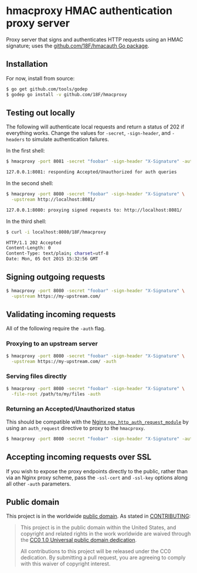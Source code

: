 # hmacproxy HMAC authentication proxy server

Proxy server that signs and authenticates HTTP requests using an HMAC
signature; uses the [github.com/18F/hmacauth Go package](https://github.com/18F/hmacauth).

## Installation

For now, install from source:

```sh
$ go get github.com/tools/godep
$ godep go install -v github.com/18F/hmacproxy
```

## Testing out locally

The following will authenticate local requests and return a status of 202 if
everything works. Change the values for `-secret`, `-sign-header`, and
`-headers` to simulate authentication failures.

In the first shell:

```sh
$ hmacproxy -port 8081 -secret "foobar" -sign-header "X-Signature" -auth

127.0.0.1:8081: responding Accepted/Unauthorized for auth queries
```

In the second shell:

```sh
$ hmacproxy -port 8080 -secret "foobar" -sign-header "X-Signature" \
  -upstream http://localhost:8081/

127.0.0.1:8080: proxying signed requests to: http://localhost:8081/
```

In the third shell:

```sh
$ curl -i localhost:8080/18F/hmacproxy

HTTP/1.1 202 Accepted
Content-Length: 0
Content-Type: text/plain; charset=utf-8
Date: Mon, 05 Oct 2015 15:32:56 GMT
```

## Signing outgoing requests

```sh
$ hmacproxy -port 8080 -secret "foobar" -sign-header "X-Signature" \
  -upstream https://my-upstream.com/
```

## Validating incoming requests

All of the following require the `-auth` flag.

### Proxying to an upstream server

```sh
$ hmacproxy -port 8080 -secret "foobar" -sign-header "X-Signature" \
  -upstream https://my-upstream.com/ -auth
```

### Serving files directly

```sh
$ hmacproxy -port 8080 -secret "foobar" -sign-header "X-Signature" \
  -file-root /path/to/my/files -auth
```

### Returning an Accepted/Unauthorized status

This should be compatible with the [Nginx
`ngx_http_auth_request_module`](http://nginx.org/en/docs/http/ngx_http_auth_request_module.html)
by using an `auth_request` directive to proxy to the `hmacproxy`.

```sh
$ hmacproxy -port 8080 -secret "foobar" -sign-header "X-Signature" -auth
```

## Accepting incoming requests over SSL

If you wish to expose the proxy endpoints directly to the public, rather than
via an Nginx proxy scheme, pass the `-ssl-cert` and `-ssl-key` options along
all other `-auth` parameters.

## Public domain

This project is in the worldwide [public domain](LICENSE.md). As stated in [CONTRIBUTING](CONTRIBUTING.md):

> This project is in the public domain within the United States, and copyright and related rights in the work worldwide are waived through the [CC0 1.0 Universal public domain dedication](https://creativecommons.org/publicdomain/zero/1.0/).
>
> All contributions to this project will be released under the CC0
>dedication. By submitting a pull request, you are agreeing to comply
>with this waiver of copyright interest.
